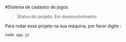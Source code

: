#Sistema de cadastro de jogos

> Status do projeto: Em desenvolvimento 

Para rodar esse projeto na sua máquina, por favor digite :

```
node app.js
```
